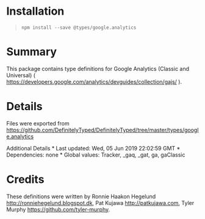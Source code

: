 Installation
============

> `npm install --save @types/google.analytics`

Summary
=======

This package contains type definitions for Google Analytics (Classic and Universal) ( https://developers.google.com/analytics/devguides/collection/gajs/ ).

Details
=======

Files were exported from https://github.com/DefinitelyTyped/DefinitelyTyped/tree/master/types/google.analytics

Additional Details \* Last updated: Wed, 05 Jun 2019 22:02:59 GMT \* Dependencies: none \* Global values: Tracker, \_gaq, \_gat, ga, gaClassic

Credits
=======

These definitions were written by Ronnie Haakon Hegelund <a href="http://ronniehegelund.blogspot.dk" class="uri">http://ronniehegelund.blogspot.dk</a>, Pat Kujawa <a href="http://patkujawa.com" class="uri">http://patkujawa.com</a>, Tyler Murphy <a href="https://github.com/tyler-murphy" class="uri">https://github.com/tyler-murphy</a>.
